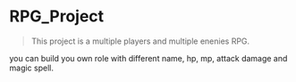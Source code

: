 # RPG_Project
> This project is a multiple players and multiple enenies RPG.

you can build you own role with different name, hp, mp, attack damage and magic spell.

